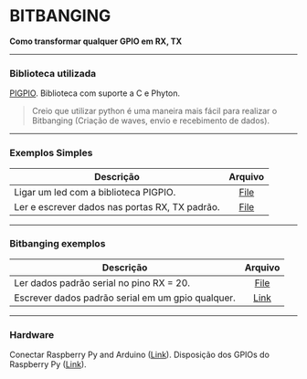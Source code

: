 # BITBANGING 

**Como transformar qualquer GPIO em RX, TX**

----------------------

### Biblioteca utilizada

[PIGPIO](http://abyz.co.uk/rpi/pigpio/). Biblioteca com suporte a C e Phyton.

> Creio que utilizar python é uma maneira mais fácil para realizar o Bitbanging (Criação de waves, envio e recebimento de dados).

----------------------

### Exemplos Simples


| Descrição | Arquivo |
| --------- |:-------:|
|Ligar um led com a biblioteca PIGPIO. |[File](codigos/led.c)|
|Ler e escrever dados nas portas RX, TX padrão. |[File](codigos/full_comunication.c)|

-----------------------

### Bitbanging exemplos 

| Descrição | Arquivo |
| --------- |:-------:|
|Ler dados padrão serial no pino RX = 20.|[File](codigos/gpio_serial_reading.c)|
|Escrever dados padrão serial em um gpio qualquer.|[Link](http://raspberrypi.stackexchange.com/questions/24806/9-data-bits-on-uart-pins)|

------------------------

### Hardware

Conectar Raspberry Py and Arduino ([Link](https://oscarliang.com/raspberry-pi-and-arduino-connected-serial-gpio/)).
Disposição dos GPIOs do Raspberry Py ([Link](http://abyz.co.uk/rpi/pigpio/index.html)).

